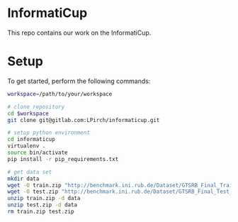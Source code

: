 # InformatiCup

This repo contains our work on the InformatiCup.

# Setup

To get started, perform the following commands:

```sh
workspace=/path/to/your/workspace

# clone repository
cd $workspace
git clone git@gitlab.com:LPirch/informaticup.git

# setup python environment
cd informaticup
virtualenv .
source bin/activate
pip install -r pip_requirements.txt

# get data set
mkdir data
wget -O train.zip "http://benchmark.ini.rub.de/Dataset/GTSRB_Final_Training_Images.zip"
wget -O test.zip "http://benchmark.ini.rub.de/Dataset/GTSRB_Final_Test_Images.zip"
unzip train.zip -d data
unzip test.zip -d data
rm train.zip test.zip
```
